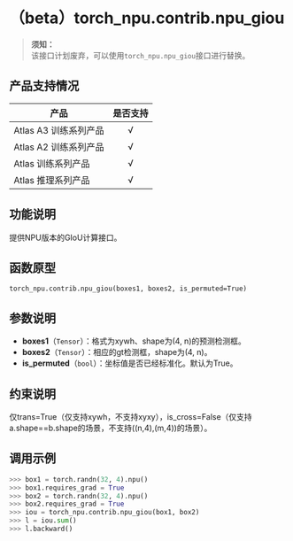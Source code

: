 # （beta）torch_npu.contrib.npu_giou

>**须知：**<br>
>该接口计划废弃，可以使用`torch_npu.npu_giou`接口进行替换。

## 产品支持情况

| 产品                                                         | 是否支持 |
| ------------------------------------------------------------ | :------: |
|<term>Atlas A3 训练系列产品</term>           |    √     |
|<term>Atlas A2 训练系列产品</term> | √   |
|<term>Atlas 训练系列产品</term> | √   |
|<term>Atlas 推理系列产品</term>| √   |

## 功能说明

提供NPU版本的GIoU计算接口。

## 函数原型

```
torch_npu.contrib.npu_giou(boxes1, boxes2, is_permuted=True)
```

## 参数说明

- **boxes1**（`Tensor`）：格式为xywh、shape为(4, n)的预测检测框。
- **boxes2**（`Tensor`）：相应的gt检测框，shape为(4, n)。
- **is_permuted**（`bool`）：坐标值是否已经标准化。默认为True。

## 约束说明

仅trans=True（仅支持xywh，不支持xyxy），is_cross=False（仅支持a.shape==b.shape的场景，不支持((n,4),(m,4))的场景）。

## 调用示例

```python
>>> box1 = torch.randn(32, 4).npu()
>>> box1.requires_grad = True      
>>> box2 = torch.randn(32, 4).npu()
>>> box2.requires_grad = True
>>> iou = torch_npu.contrib.npu_giou(box1, box2)
>>> l = iou.sum()
>>> l.backward()
```

